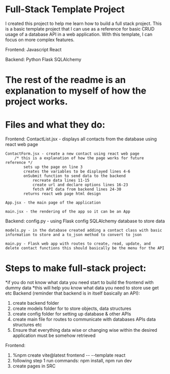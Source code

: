 # Full-Stack Template Project 
I created this project to help me learn how to build a full stack project.
This is a basic template project that I can use as a reference for basic CRUD
usage of a database API in a web application. With this template, I can focus on 
more complex features. 

Frontend:
    Javascript
    React

Backend:
    Python
    Flask
    SQLAlchemy


# The rest of the readme is an explanation to myself of how the project works. 
# Files and what they do:

Frontend: 
    ContactList.jsx - displays all contacts from the database using react web page

    ContactForm.jsx - create a new contact using react web page
        /* this is a explanation of how the page works for future reference */
            sets up the page on line 3
            creates the variables to be displayed lines 4-6
            onSubmit function to send data to the backend
                recreate data lines 11-15
                create url and declare options lines 16-23
                fetch API data from backend lines 24-30
            returns react web page html design 

    App.jsx - the main page of the application

    main.jsx - the rendering of the app so it can be an App 

Backend:
    config.py - using Flask config SQLAlchemy database to store data

    models.py - in the database created adding a contact class with basic information to store and a to_json method to convert to json 

    main.py - Flask web app with routes to create, read, update, and delete contact functions this should basically be the menu for the API 

# Steps to make full-stack project: 

*if you do not know what data you need start to build the frontend with dummy data 
*this will help you know what data you need to store use get etc
Backend (reminder that backend is in itself basically an API):
1. create backend folder
2. create models folder for to store objects, data structures
3. create config folder for setting up database & other APIs 
4. create main file for routes to communicate with databases APIs data structures etc 
5. Ensure that everything data wise or changing wise within the desired application must be somehow retrieved

Frontend:
1. %npm create vite@latest frontend -- --template react
2. following step 1 run commands: npm install, npm run dev
3. create pages in SRC 